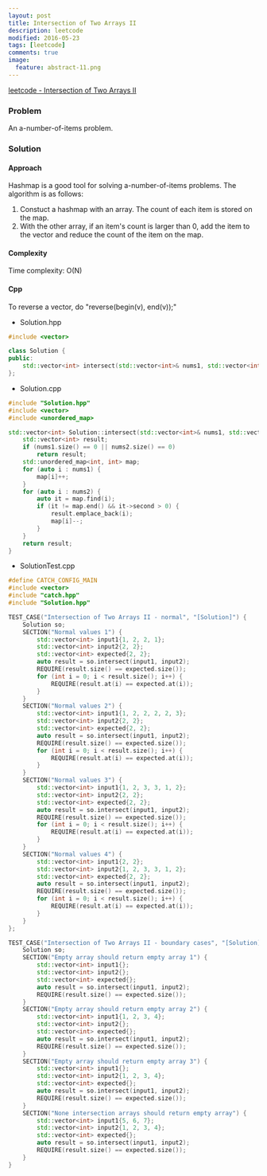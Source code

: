 ```yaml
---
layout: post
title: Intersection of Two Arrays II
description: leetcode
modified: 2016-05-23
tags: [leetcode]
comments: true
image:
  feature: abstract-11.png
---
```

[leetcode - Intersection of Two Arrays II](https://leetcode.com/problems/intersection-of-two-arrays-ii/)

### Problem

An a-number-of-items problem.

### Solution 

#### Approach

Hashmap is a good tool for solving a-number-of-items problems. The algorithm is as follows:

1. Constuct a hashmap with an array. The count of each item is stored on the map. 
2. With the other array, if an item's count is larger than 0, add the item to the vector and reduce the count of the item on the map.

#### Complexity

Time complexity: O(N)

#### Cpp

To reverse a vector, do "reverse(begin(v), end(v));" 

- Solution.hpp

```cpp
#include <vector>

class Solution {
public:
	std::vector<int> intersect(std::vector<int>& nums1, std::vector<int>& nums2);
};

```

- Solution.cpp

```cpp
#include "Solution.hpp"
#include <vector>
#include <unordered_map>

std::vector<int> Solution::intersect(std::vector<int>& nums1, std::vector<int>& nums2) {
	std::vector<int> result;
	if (nums1.size() == 0 || nums2.size() == 0)
		return result;
	std::unordered_map<int, int> map;
	for (auto i : nums1) {
		map[i]++;
	}
	for (auto i : nums2) {
		auto it = map.find(i);
		if (it != map.end() && it->second > 0) {
			result.emplace_back(i);
			map[i]--;
		}
	}
	return result;
}
```

- SolutionTest.cpp

```cpp
#define CATCH_CONFIG_MAIN
#include <vector>
#include "catch.hpp"
#include "Solution.hpp"

TEST_CASE("Intersection of Two Arrays II - normal", "[Solution]") {
    Solution so;
    SECTION("Normal values 1") {
        std::vector<int> input1{1, 2, 2, 1};
        std::vector<int> input2{2, 2};
        std::vector<int> expected{2, 2};
        auto result = so.intersect(input1, input2);
        REQUIRE(result.size() == expected.size());
        for (int i = 0; i < result.size(); i++) {
            REQUIRE(result.at(i) == expected.at(i));
        }
    }
    SECTION("Normal values 2") {
        std::vector<int> input1{1, 2, 2, 2, 2, 3};
        std::vector<int> input2{2, 2};
        std::vector<int> expected{2, 2};
        auto result = so.intersect(input1, input2);
        REQUIRE(result.size() == expected.size());
        for (int i = 0; i < result.size(); i++) {
            REQUIRE(result.at(i) == expected.at(i));
        }
    }
    SECTION("Normal values 3") {
        std::vector<int> input1{1, 2, 3, 3, 1, 2};
        std::vector<int> input2{2, 2};
        std::vector<int> expected{2, 2};
        auto result = so.intersect(input1, input2);
        REQUIRE(result.size() == expected.size());
        for (int i = 0; i < result.size(); i++) {
            REQUIRE(result.at(i) == expected.at(i));
        }
    }
    SECTION("Normal values 4") {
        std::vector<int> input1{2, 2};
        std::vector<int> input2{1, 2, 3, 3, 1, 2};
        std::vector<int> expected{2, 2};
        auto result = so.intersect(input1, input2);
        REQUIRE(result.size() == expected.size());
        for (int i = 0; i < result.size(); i++) {
            REQUIRE(result.at(i) == expected.at(i));
        }
    }
};

TEST_CASE("Intersection of Two Arrays II - boundary cases", "[Solution]") {
    Solution so;
    SECTION("Empty array should return empty array 1") {
        std::vector<int> input1{};
        std::vector<int> input2{};
        std::vector<int> expected{};
        auto result = so.intersect(input1, input2);
        REQUIRE(result.size() == expected.size());
    }
    SECTION("Empty array should return empty array 2") {
        std::vector<int> input1{1, 2, 3, 4};
        std::vector<int> input2{};
        std::vector<int> expected{};
        auto result = so.intersect(input1, input2);
        REQUIRE(result.size() == expected.size());
    }
    SECTION("Empty array should return empty array 3") {
        std::vector<int> input1{};
        std::vector<int> input2{1, 2, 3, 4};
        std::vector<int> expected{};
        auto result = so.intersect(input1, input2);
        REQUIRE(result.size() == expected.size());
    }
    SECTION("None intersection arrays should return empty array") {
        std::vector<int> input1{5, 6, 7};
        std::vector<int> input2{1, 2, 3, 4};
        std::vector<int> expected{};
        auto result = so.intersect(input1, input2);
        REQUIRE(result.size() == expected.size());
    }
}

```

